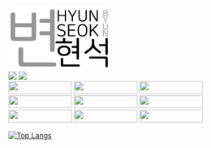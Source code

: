 <img src="img/image1.png" width="200px"></img>
<br/>
<a href="https://hbyun.tistory.com/"><img src="https://t1.daumcdn.net/tistory_admin/static/top/favicon_0630.ico" width="36px"></a>
<a href="mailto:gumyoincirno@gmail.com"><img src="https://ssl.gstatic.com/ui/v1/icons/mail/rfr/gmail.ico" width="36px"></a><br>
<img src="https://bicon.gumyo.net/api/icon?width=1250&height=250&icon=ts&text=TypeScript&bgColor=%230066C6&borderRadius=20&textColor=%23FFF" height="25px" width="125px"/>
<img src="https://bicon.gumyo.net/api/icon?width=1250&height=250&icon=js&text=JavaScript&bgColor=%23EC0&borderRadius=20&textColor=%23000" height="25px" width="125px"/>
<img src="https://bicon.gumyo.net/api/icon?width=1250&height=250&icon=java&text=J+a+v+a&bgColor=%23F5F5F5&borderRadius=20&textColor=%23000" height="25px" width="125px"/>
<br>
<img src="https://bicon.gumyo.net/api/icon?width=1250&height=250&icon=react&text=R+e+a+c+t&bgColor=%23ADF&borderRadius=20&textColor=%23000" height="25px" width="125px"/>
<img src="https://bicon.gumyo.net/api/icon?width=1250&height=250&icon=vue&text=V+u+e&bgColor=%23AFA&borderRadius=20&textColor=%23000" height="25px" width="125px"/>
<img src="https://bicon.gumyo.net/api/icon?width=1250&height=250&icon=svelte&text=S+v+e+l+t&bgColor=%23FCC&borderRadius=20&textColor=%23000" height="25px" width="125px"/>
<br>
<img src="https://bicon.gumyo.net/api/icon?width=1250&height=250&icon=next&text=N+e+x+t+.+J+S&bgColor=%23FAFAFA&borderRadius=20&textColor=%23000" height="25px" width="125px"/>
<img src="https://bicon.gumyo.net/api/icon?width=1250&height=250&icon=spring&text=Spring+boot&bgColor=%23DFC&borderRadius=20&textColor=%23000" height="25px" width="125px"/>
<img src="https://bicon.gumyo.net/api/icon?width=1250&height=250&icon=express&text=Express.JS&bgColor=%23999&borderRadius=20&textColor=%23FFF" height="25px" width="125px"/>


[![Top Langs](https://github-readme-stats.vercel.app/api/top-langs/?username=B-HS&layout=compact&hide=javascript,html,css,c%2B%2B,scss,sass,cmake,mdx)](https://github.com/b-hs)
